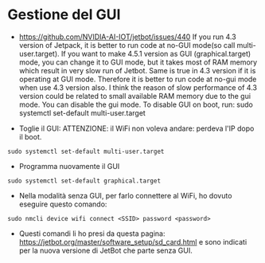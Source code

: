 # Gestione del GUI

- https://github.com/NVIDIA-AI-IOT/jetbot/issues/440
If you run 4.3 version of Jetpack, it is better to run code at no-GUI mode(so call multi-user.target). 
If you want to make 4.5.1 version as GUI (graphical.target) mode, you can change it to GUI mode, but it takes most of 
RAM memory which result in very slow run of Jetbot. Same is true in 4.3 version if it is operating at GUI mode. 
Therefore it is better to run code at no-gui mode when use 4.3 version also. I think the reason of slow performance of 4.3 version 
could be related to small available RAM memory due to the gui mode. You can disable the gui mode. 
To disable GUI on boot, run: sudo systemctl set-default multi-user.target


- Toglie il GUI: ATTENZIONE: il WiFi non voleva andare: perdeva l'IP dopo il boot.
```
sudo systemctl set-default multi-user.target
```

- Programma nuovamente il GUI
```
sudo systemctl set-default graphical.target
```

- Nella modalità senza GUI, per farlo connettere al WiFi, ho dovuto eseguire questo comando:
```
sudo nmcli device wifi connect <SSID> password <password>
```

- Questi comandi li ho presi da questa pagina: https://jetbot.org/master/software_setup/sd_card.html
e sono indicati per la nuova versione di JetBot che parte senza GUI.
